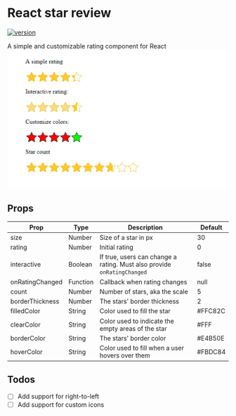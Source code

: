 # React star review
[![version](https://img.shields.io/npm/v/react-star-review.svg?style=flat-square)](http://npm.im/react-star-review)

A simple and customizable rating component for React
![Banner](assets/demo_rating.png "React star rating demo")

## Props

| Prop | Type | Description | Default |
| ------ | ------ | ------ | ------ |
| size | Number | Size of a star in px | 30 |
| rating | Number | Initial rating  | 0 |
| interactive | Boolean | If true, users can change a rating. Must also provide `onRatingChanged` | false |
| onRatingChanged | Function | Callback when rating changes | null |
| count | Number | Number of stars, aka the scale | 5 |
| borderThickness | Number | The stars' border thickness | 2 |
| filledColor | String | Color used to fill the star | #FFC82C |
| clearColor | String | Color used to indicate the empty areas of the star | #FFF |
| borderColor | String | The stars' border color | #E4B50E |
| hoverColor | String | Color used to fill when a user hovers over them | #FBDC84 |


## Todos
- [ ] Add support for right-to-left
- [ ] Add support for custom icons
